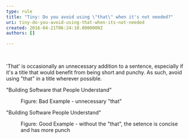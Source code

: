 ```yaml
---
type: rule
title: "Tiny: Do you avoid using \"that\" when it's not needed?"
uri: tiny-do-you-avoid-using-that-when-its-not-needed
created: 2016-04-21T06:24:10.0000000Z
authors: []

---
```




<span class='intro'> <p>​</p>'That' is occasionally an unnecessary addition to a sentence, especially if it's a title that would benefit from being short and punchy. As such, avoid using &quot;that&quot; in a title wherever possible.<div><p class="ssw15-rteElement-GreyBox">&quot;Building Software that People Understand&quot;</p><dd class="ssw15-rteElement-FigureBad">Figure&#58; Bad Example - unnecessary &quot;that&quot;</dd><p class="ssw15-rteElement-GreyBox">&quot;Building Software People Understand&quot;</p><div><dd class="ssw15-rteElement-FigureGood">Figure&#58; Good Example - without the &quot;that&quot;, the setence is concise and&#160;has more punch</dd>​</div></div> </span>





